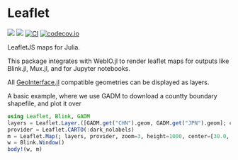 # Leaflet

[![](https://img.shields.io/badge/docs-stable-blue.svg)](https://JuliaGeo.github.io/Leaflet.jl/stable)
[![](https://img.shields.io/badge/docs-dev-blue.svg)](https://JuliaGeo.github.io/Leaflet.jl/dev)
[![CI](https://github.com/JuliaGeo/Leaflet.jl/actions/workflows/ci.yml/badge.svg)](https://github.com/JuliaGeo/Leaflet.jl/actions/workflows/ci.yml)
[![codecov.io](http://codecov.io/github/JuliaGeo/Leaflet.jl/coverage.svg?branch=master)](http://codecov.io/github/yeesian/Leaflet.jl?branch=master)

LeafletJS maps for Julia.

This package integrates with WebIO.jl to render leaflet maps for outputs like 
Blink.jl, Mux.jl, and for Jupyter notebooks.

All [GeoInterface.jl](https://github.com/JuliaGeo/GeoInterface.jl) compatible geometries can be displayed as layers.

A basic example, where we use GADM to download a countty boundary shapefile,
and plot it over 

```julia
using Leaflet, Blink, GADM
layers = Leaflet.Layer.([GADM.get("CHN").geom, GADM.get("JPN").geom]; color=:orange); 
provider = Leaflet.CARTO(:dark_nolabels)
m = Leaflet.Map(; layers, provider, zoom=3, height=1000, center=[30.0, 120.0]);
w = Blink.Window()
body!(w, m)
```
